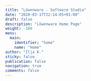 ```yaml
---
title: "Löwenware - Software Studio"
date: "2020-03-17T22:14:05+01:00"
draft: false
description: "Löwenware Home Page"
weight: -100
menu:
  main:
    identifier: "home"
    name: "Home"
author: "Ilja K."
sticky: false
publication: false
navigation: true
comments: false
---
```


